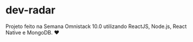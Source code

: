 # dev-radar
Projeto feito na Semana Omnistack 10.0 utilizando ReactJS, Node.js, React Native e MongoDB.  ❤ 
